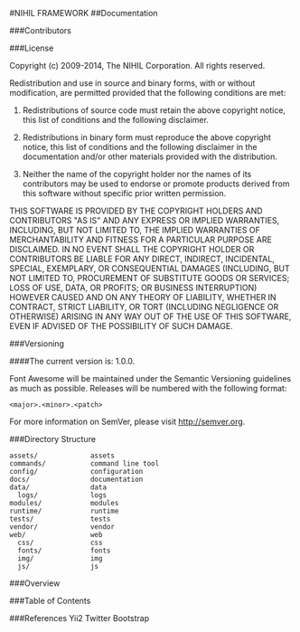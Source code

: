 #NIHIL FRAMEWORK
##Documentation

###Contributors

###License

Copyright (c) 2009-2014, The NIHIL Corporation.
All rights reserved.

Redistribution and use in source and binary forms, with or without modification, are permitted provided that the following conditions are met:

1. Redistributions of source code must retain the above copyright notice, this list of conditions and the following disclaimer.

2. Redistributions in binary form must reproduce the above copyright notice, this list of conditions and the following disclaimer in the documentation and/or other materials provided with the distribution.

3. Neither the name of the copyright holder nor the names of its contributors may be used to endorse or promote products derived from this software without specific prior written permission.

THIS SOFTWARE IS PROVIDED BY THE COPYRIGHT HOLDERS AND CONTRIBUTORS "AS IS" AND ANY EXPRESS OR IMPLIED WARRANTIES, INCLUDING, BUT NOT LIMITED TO, THE IMPLIED WARRANTIES OF MERCHANTABILITY AND FITNESS FOR A PARTICULAR PURPOSE ARE DISCLAIMED. IN NO EVENT SHALL THE COPYRIGHT HOLDER OR CONTRIBUTORS BE LIABLE FOR ANY DIRECT, INDIRECT, INCIDENTAL, SPECIAL, EXEMPLARY, OR CONSEQUENTIAL DAMAGES (INCLUDING, BUT NOT LIMITED TO, PROCUREMENT OF SUBSTITUTE GOODS OR SERVICES; LOSS OF USE, DATA, OR PROFITS; OR BUSINESS INTERRUPTION) HOWEVER CAUSED AND ON ANY THEORY OF LIABILITY, WHETHER IN CONTRACT, STRICT LIABILITY, OR TORT (INCLUDING NEGLIGENCE OR OTHERWISE) ARISING IN ANY WAY OUT OF THE USE OF THIS SOFTWARE, EVEN IF ADVISED OF THE POSSIBILITY OF SUCH DAMAGE.

###Versioning

####The current version is: 1.0.0.

Font Awesome will be maintained under the Semantic Versioning guidelines as much as possible. Releases will be numbered with the following format:

`<major>.<minor>.<patch>`

For more information on SemVer, please visit http://semver.org.

###Directory Structure

```
assets/             assets
commands/           command line tool
config/             configuration
docs/				documentation
data/               data
  logs/             logs
modules/            modules
runtime/            runtime
tests/              tests
vendor/             vendor
web/                web
  css/              css
  fonts/            fonts
  img/              img
  js/               js
```

###Overview

###Table of Contents

###References
Yii2
Twitter Bootstrap